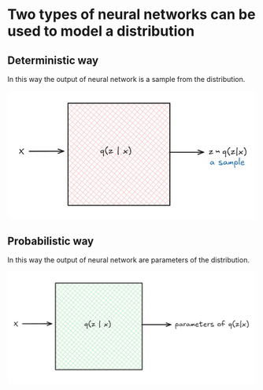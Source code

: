 # Two types of neural networks can be used to model a distribution

## Deterministic way
In this way the output of neural network is a sample from the distribution.
<div style="text-align: center;"><img src="21.jpg" alt="Image Description" width="600" height="auto"/></div>


## Probabilistic way
In this way the output of neural network are parameters of the distribution.
<div style="text-align: center;"><img src="22.jpg" alt="Image Description" width="600" height="auto"/></div>